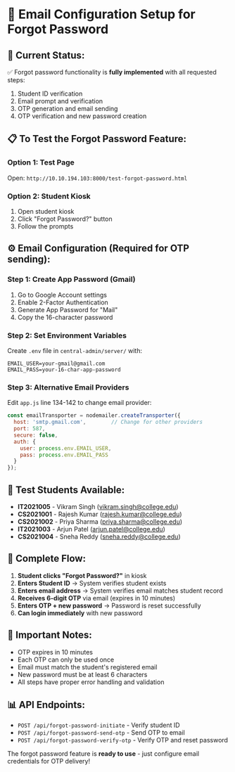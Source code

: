 # 📧 Email Configuration Setup for Forgot Password

## 🔧 **Current Status:**
✅ Forgot password functionality is **fully implemented** with all requested steps:
1. Student ID verification
2. Email prompt and verification  
3. OTP generation and email sending
4. OTP verification and new password creation

## 📋 **To Test the Forgot Password Feature:**

### **Option 1: Test Page**
Open: `http://10.10.194.103:8000/test-forgot-password.html`

### **Option 2: Student Kiosk**
1. Open student kiosk
2. Click "Forgot Password?" button
3. Follow the prompts

## ⚙️ **Email Configuration (Required for OTP sending):**

### **Step 1: Create App Password (Gmail)**
1. Go to Google Account settings
2. Enable 2-Factor Authentication
3. Generate App Password for "Mail"
4. Copy the 16-character password

### **Step 2: Set Environment Variables**
Create `.env` file in `central-admin/server/` with:
```
EMAIL_USER=your-gmail@gmail.com
EMAIL_PASS=your-16-char-app-password
```

### **Step 3: Alternative Email Providers**
Edit `app.js` line 134-142 to change email provider:
```javascript
const emailTransporter = nodemailer.createTransporter({
  host: 'smtp.gmail.com',        // Change for other providers
  port: 587,
  secure: false,
  auth: {
    user: process.env.EMAIL_USER,
    pass: process.env.EMAIL_PASS
  }
});
```

## 🧪 **Test Students Available:**
- **IT2021005** - Vikram Singh (vikram.singh@college.edu)
- **CS2021001** - Rajesh Kumar (rajesh.kumar@college.edu)  
- **CS2021002** - Priya Sharma (priya.sharma@college.edu)
- **IT2021003** - Arjun Patel (arjun.patel@college.edu)
- **CS2021004** - Sneha Reddy (sneha.reddy@college.edu)

## 🔄 **Complete Flow:**
1. **Student clicks "Forgot Password?"** in kiosk
2. **Enters Student ID** → System verifies student exists
3. **Enters email address** → System verifies email matches student record
4. **Receives 6-digit OTP** via email (expires in 10 minutes)
5. **Enters OTP + new password** → Password is reset successfully
6. **Can login immediately** with new password

## 🚨 **Important Notes:**
- OTP expires in 10 minutes
- Each OTP can only be used once
- Email must match the student's registered email
- New password must be at least 6 characters
- All steps have proper error handling and validation

## 📊 **API Endpoints:**
- `POST /api/forgot-password-initiate` - Verify student ID
- `POST /api/forgot-password-send-otp` - Send OTP to email
- `POST /api/forgot-password-verify-otp` - Verify OTP and reset password

The forgot password feature is **ready to use** - just configure email credentials for OTP delivery!
